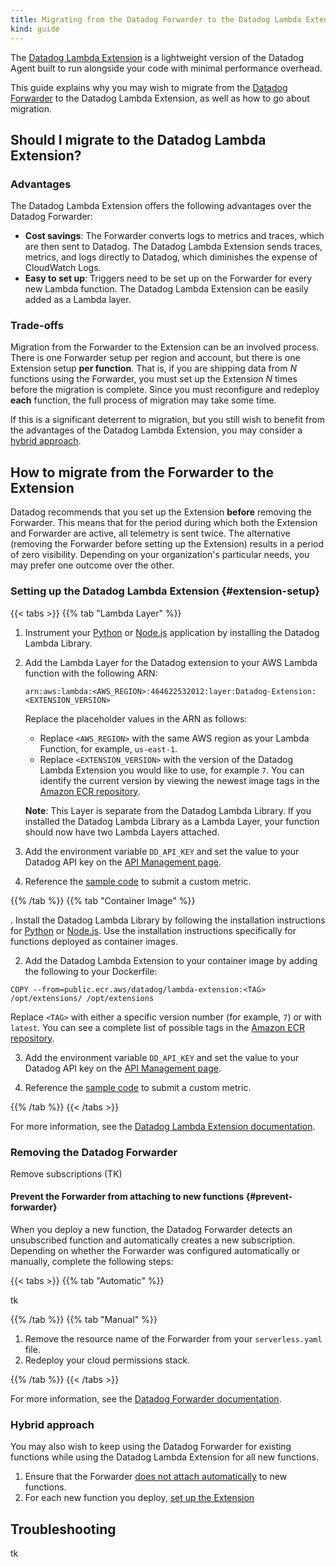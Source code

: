 ```yaml
---
title: Migrating from the Datadog Forwarder to the Datadog Lambda Extension
kind: guide
---
```


The [Datadog Lambda Extension][1] is a lightweight version of the Datadog Agent built to run alongside your code with minimal performance overhead. 

This guide explains why you may wish to migrate from the [Datadog Forwarder][2] to the Datadog Lambda Extension, as well as how to go about migration.

## Should I migrate to the Datadog Lambda Extension?

### Advantages

The Datadog Lambda Extension offers the following advantages over the Datadog Forwarder:

- **Cost savings**: The Forwarder converts logs to metrics and traces, which are then sent to Datadog. The Datadog Lambda Extension sends traces, metrics, and logs directly to Datadog, which diminishes the expense of CloudWatch Logs.
- **Easy to set up**: Triggers need to be set up on the Forwarder for every new Lambda function. The Datadog Lambda Extension can be easily added as a Lambda layer. 

### Trade-offs

Migration from the Forwarder to the Extension can be an involved process. There is one Forwarder setup per region and account, but there is one Extension setup **per function**. That is, if you are shipping data from *N* functions using the Forwarder, you must set up the Extension *N* times before the migration is complete. Since you must reconfigure and redeploy **each** function, the full process of migration may take some time.

If this is a significant deterrent to migration, but you still wish to benefit from the advantages of the Datadog Lambda Extension, you may consider a [hybrid approach](#hybrid-approach).

## How to migrate from the Forwarder to the Extension

Datadog recommends that you set up the Extension **before** removing the Forwarder. This means that for the period during which both the Extension and Forwarder are active, all telemetry is sent twice. The alternative (removing the Forwarder before setting up the Extension) results in a period of zero visibility. Depending on your organization's particular needs, you may prefer one outcome over the other.

### Setting up the Datadog Lambda Extension {#extension-setup}

{{< tabs >}}
{{% tab "Lambda Layer" %}}

1. Instrument your [Python][1] or [Node.js][2] application by installing the Datadog Lambda Library.

2. Add the Lambda Layer for the Datadog extension to your AWS Lambda function with the following ARN:

    ```
    arn:aws:lambda:<AWS_REGION>:464622532012:layer:Datadog-Extension:<EXTENSION_VERSION>
    ```

    Replace the placeholder values in the ARN as follows:
    - Replace `<AWS_REGION>` with the same AWS region as your Lambda Function, for example, `us-east-1`.
    - Replace `<EXTENSION_VERSION>` with the version of the Datadog Lambda Extension you would like to use, for example `7`. You can identify the current version by viewing the newest image tags in the [Amazon ECR repository][3].

    **Note**: This Layer is separate from the Datadog Lambda Library. If you installed the Datadog Lambda Library as a Lambda Layer,
    your function should now have two Lambda Layers attached.

3. Add the environment variable `DD_API_KEY` and set the value to your Datadog API key on the [API Management page][4]. 

4. Reference the [sample code][5] to submit a custom metric.

[1]: /serverless/installation/python
[2]: /serverless/installation/nodejs
[3]: https://gallery.ecr.aws/datadog/lambda-extension
[4]: https://app.datadoghq.com/account/settings#api
[5]: /serverless/custom_metrics#custom-metrics-sample-code

{{% /tab %}}
{{% tab "Container Image" %}}

. Install the Datadog Lambda Library by following the installation instructions for [Python][1] or [Node.js][2]. Use the installation instructions specifically for functions deployed as container images.

2. Add the Datadog Lambda Extension to your container image by adding the following to your Dockerfile:

```
COPY --from=public.ecr.aws/datadog/lambda-extension:<TAG> /opt/extensions/ /opt/extensions
```

Replace `<TAG>` with either a specific version number (for example, `7`) or with `latest`. You can see a complete list of possible tags in the [Amazon ECR repository][3].

3. Add the environment variable `DD_API_KEY` and set the value to your Datadog API key on the [API Management page][4]. 

4. Reference the [sample code][5] to submit a custom metric.

[1]: /serverless/installation/python
[2]: /serverless/installation/nodejs
[3]: https://gallery.ecr.aws/datadog/lambda-extension
[4]: https://app.datadoghq.com/account/settings#api
[5]: /serverless/custom_metrics#custom-metrics-sample-code

{{% /tab %}}
{{< /tabs >}}

For more information, see the [Datadog Lambda Extension documentation][1].

### Removing the Datadog Forwarder

Remove subscriptions (TK)

#### Prevent the Forwarder from attaching to new functions {#prevent-forwarder}

When you deploy a new function, the Datadog Forwarder detects an unsubscribed function and automatically creates a new subscription. Depending on whether the Forwarder was configured automatically or manually, complete the following steps:

{{< tabs >}}
{{% tab "Automatic" %}}

tk

{{% /tab %}}
{{% tab "Manual" %}}

1. Remove the resource name of the Forwarder from your `serverless.yaml` file.
2. Redeploy your cloud permissions stack.

{{% /tab %}}
{{< /tabs >}}

For more information, see the [Datadog Forwarder documentation][2].

### Hybrid approach

You may also wish to keep using the Datadog Forwarder for existing functions while using the Datadog Lambda Extension for all new functions. 

1. Ensure that the Forwarder [does not attach automatically](#prevent-forwarder) to new functions.
2. For each new function you deploy, [set up the Extension](#extension-setup)

## Troubleshooting

tk

[1]: /serverless/libraries_integrations/extension/
[2]: /serverless/libraries_integrations/forwarder/
